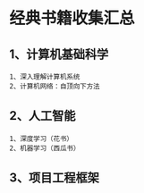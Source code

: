 # 经典书籍收集汇总
## 1、计算机基础科学
    1、深入理解计算机系统
    2、计算机网络：自顶向下方法
## 2、人工智能
    1、深度学习（花书）
    2、机器学习（西瓜书）
    
## 3、项目工程框架